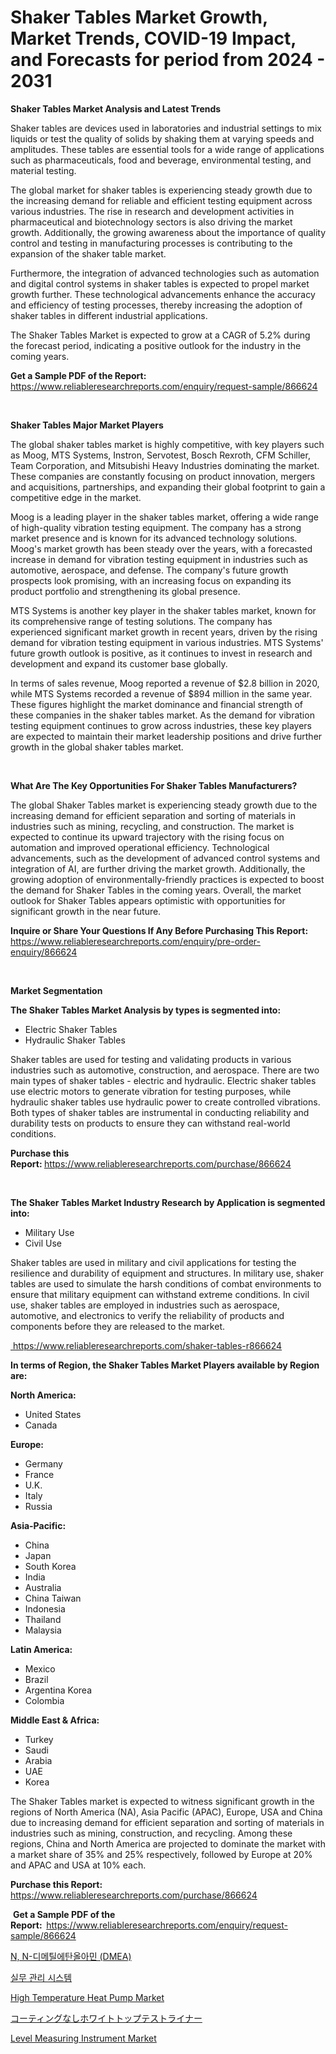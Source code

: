 <p><h1>Shaker Tables Market Growth, Market Trends, COVID-19 Impact, and Forecasts for period from 2024 - 2031</h1></p><p><strong>Shaker Tables Market Analysis and Latest Trends</strong></p>
<p><p>Shaker tables are devices used in laboratories and industrial settings to mix liquids or test the quality of solids by shaking them at varying speeds and amplitudes. These tables are essential tools for a wide range of applications such as pharmaceuticals, food and beverage, environmental testing, and material testing.</p><p>The global market for shaker tables is experiencing steady growth due to the increasing demand for reliable and efficient testing equipment across various industries. The rise in research and development activities in pharmaceutical and biotechnology sectors is also driving the market growth. Additionally, the growing awareness about the importance of quality control and testing in manufacturing processes is contributing to the expansion of the shaker table market.</p><p>Furthermore, the integration of advanced technologies such as automation and digital control systems in shaker tables is expected to propel market growth further. These technological advancements enhance the accuracy and efficiency of testing processes, thereby increasing the adoption of shaker tables in different industrial applications.</p><p>The Shaker Tables Market is expected to grow at a CAGR of 5.2% during the forecast period, indicating a positive outlook for the industry in the coming years.</p></p>
<p><strong>Get a Sample PDF of the Report:&nbsp;</strong> <a href="https://www.reliableresearchreports.com/enquiry/request-sample/866624">https://www.reliableresearchreports.com/enquiry/request-sample/866624</a></p>
<p>&nbsp;</p>
<p><strong>Shaker Tables Major Market Players</strong></p>
<p><p>The global shaker tables market is highly competitive, with key players such as Moog, MTS Systems, Instron, Servotest, Bosch Rexroth, CFM Schiller, Team Corporation, and Mitsubishi Heavy Industries dominating the market. These companies are constantly focusing on product innovation, mergers and acquisitions, partnerships, and expanding their global footprint to gain a competitive edge in the market.</p><p>Moog is a leading player in the shaker tables market, offering a wide range of high-quality vibration testing equipment. The company has a strong market presence and is known for its advanced technology solutions. Moog's market growth has been steady over the years, with a forecasted increase in demand for vibration testing equipment in industries such as automotive, aerospace, and defense. The company's future growth prospects look promising, with an increasing focus on expanding its product portfolio and strengthening its global presence.</p><p>MTS Systems is another key player in the shaker tables market, known for its comprehensive range of testing solutions. The company has experienced significant market growth in recent years, driven by the rising demand for vibration testing equipment in various industries. MTS Systems' future growth outlook is positive, as it continues to invest in research and development and expand its customer base globally.</p><p>In terms of sales revenue, Moog reported a revenue of $2.8 billion in 2020, while MTS Systems recorded a revenue of $894 million in the same year. These figures highlight the market dominance and financial strength of these companies in the shaker tables market. As the demand for vibration testing equipment continues to grow across industries, these key players are expected to maintain their market leadership positions and drive further growth in the global shaker tables market.</p></p>
<p>&nbsp;</p>
<p><strong>What Are The Key Opportunities For Shaker Tables Manufacturers?</strong></p>
<p><p>The global Shaker Tables market is experiencing steady growth due to the increasing demand for efficient separation and sorting of materials in industries such as mining, recycling, and construction. The market is expected to continue its upward trajectory with the rising focus on automation and improved operational efficiency. Technological advancements, such as the development of advanced control systems and integration of AI, are further driving the market growth. Additionally, the growing adoption of environmentally-friendly practices is expected to boost the demand for Shaker Tables in the coming years. Overall, the market outlook for Shaker Tables appears optimistic with opportunities for significant growth in the near future.</p></p>
<p><strong>Inquire or Share Your Questions If Any Before Purchasing This Report:</strong> <a href="https://www.reliableresearchreports.com/enquiry/pre-order-enquiry/866624">https://www.reliableresearchreports.com/enquiry/pre-order-enquiry/866624</a></p>
<p>&nbsp;</p>
<p><strong>Market Segmentation</strong></p>
<p><strong>The Shaker Tables Market Analysis by types is segmented into:</strong></p>
<p><ul><li>Electric Shaker Tables</li><li>Hydraulic Shaker Tables</li></ul></p>
<p><p>Shaker tables are used for testing and validating products in various industries such as automotive, construction, and aerospace. There are two main types of shaker tables - electric and hydraulic. Electric shaker tables use electric motors to generate vibration for testing purposes, while hydraulic shaker tables use hydraulic power to create controlled vibrations. Both types of shaker tables are instrumental in conducting reliability and durability tests on products to ensure they can withstand real-world conditions.</p></p>
<p><strong>Purchase this Report:&nbsp;</strong><a href="https://www.reliableresearchreports.com/purchase/866624">https://www.reliableresearchreports.com/purchase/866624</a></p>
<p>&nbsp;</p>
<p><strong>The Shaker Tables Market Industry Research by Application is segmented into:</strong></p>
<p><ul><li>Military Use</li><li>Civil Use</li></ul></p>
<p><p>Shaker tables are used in military and civil applications for testing the resilience and durability of equipment and structures. In military use, shaker tables are used to simulate the harsh conditions of combat environments to ensure that military equipment can withstand extreme conditions. In civil use, shaker tables are employed in industries such as aerospace, automotive, and electronics to verify the reliability of products and components before they are released to the market.</p></p>
<p><a href="https://www.reliableresearchreports.com/shaker-tables-r866624">&nbsp;https://www.reliableresearchreports.com/shaker-tables-r866624</a></p>
<p><strong>In terms of Region, the Shaker Tables Market Players available by Region are:</strong></p>
<p>
    <p> <strong> North America: </strong>
        <ul>
            <li>United States</li>
            <li>Canada</li>
        </ul>
        </p> 
    <p> <strong> Europe: </strong>
        <ul>
            <li>Germany</li>
            <li>France</li>
            <li>U.K.</li>
            <li>Italy</li>
            <li>Russia</li>
        </ul>
        </p> 
    <p> <strong> Asia-Pacific: </strong>
        <ul>
            <li>China</li>
            <li>Japan</li>
            <li>South Korea</li>
            <li>India</li>
            <li>Australia</li>
            <li>China Taiwan</li>
            <li>Indonesia</li>
            <li>Thailand</li>
            <li>Malaysia</li>
        </ul>
        </p> 
    <p> <strong> Latin America: </strong>
        <ul>
            <li>Mexico</li>
            <li>Brazil</li>
            <li>Argentina Korea</li>
            <li>Colombia</li>
        </ul>
        </p> 
    <p> <strong> Middle East & Africa: </strong>
        <ul>
            <li>Turkey</li>
            <li>Saudi</li>
            <li>Arabia</li>
            <li>UAE</li>
            <li>Korea</li>
        </ul>
    </p>
    </p>
<p><p>The Shaker Tables market is expected to witness significant growth in the regions of North America (NA), Asia Pacific (APAC), Europe, USA and China due to increasing demand for efficient separation and sorting of materials in industries such as mining, construction, and recycling. Among these regions, China and North America are projected to dominate the market with a market share of 35% and 25% respectively, followed by Europe at 20% and APAC and USA at 10% each.</p></p>
<p><strong>Purchase this Report: </strong><a href="https://www.reliableresearchreports.com/purchase/866624">https://www.reliableresearchreports.com/purchase/866624</a></p>
<p>&nbsp;<strong>Get a Sample PDF of the Report:&nbsp;&nbsp;</strong><a href="https://www.reliableresearchreports.com/enquiry/request-sample/866624">https://www.reliableresearchreports.com/enquiry/request-sample/866624</a></p>
<p><strong></strong></p>
<p><p><a href="https://github.com/PercyHagernes9778/Market-Research-Report-List-2/blob/main/3516682167338.md">N, N-디메틸에탄올아민 (DMEA)</a></p><p><a href="https://github.com/victorsharp87978/Market-Research-Report-List-1/blob/main/7550950167339.md">실무 관리 시스템</a></p><p><a href="https://github.com/luckyshygirl/Market-Research-Report-List-5/blob/main/high-temperature-heat-pump-market.md">High Temperature Heat Pump Market</a></p><p><a href="https://github.com/CarlieShields/Market-Research-Report-List-1/blob/main/2617373156469.md">コーティングなしホワイトトップテストライナー</a></p><p><a href="https://github.com/vimar16th/Market-Research-Report-List-5/blob/main/level-measuring-instrument-market.md">Level Measuring Instrument Market</a></p></p>